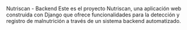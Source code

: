 Nutriscan - Backend
Este es el proyecto Nutriscan, una aplicación web construida con Django que ofrece funcionalidades para la detección y registro de malnutrición a través de un sistema backend automatizado.

